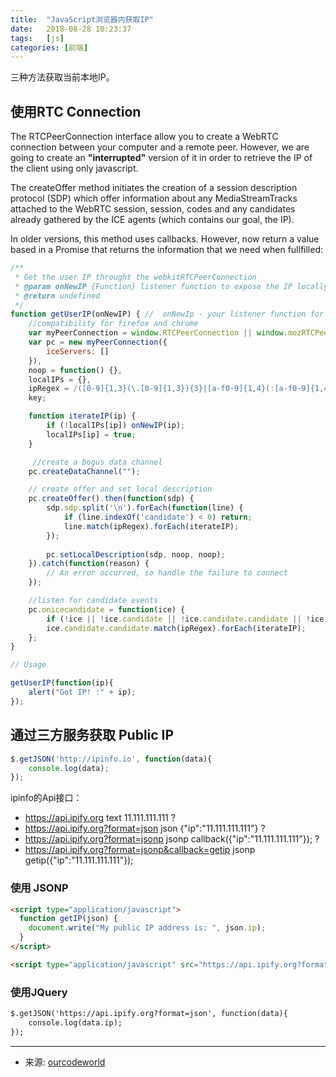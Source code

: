 ```yaml
---
title:  "JavaScript浏览器内获取IP"
date:   2018-08-28 10:23:37
tags:   [js]
categories: [前端]
---
```


三种方法获取当前本地IP。

## 使用RTC Connection

The RTCPeerConnection interface allow you to create a WebRTC connection between your computer and a remote peer. However, we are going to create an **"interrupted"** version of it in order to retrieve the IP of the client using only javascript.

The createOffer method initiates the creation of a session description protocol (SDP) which offer information about any MediaStreamTracks attached to the WebRTC session, session, codes and any candidates already gathered by the ICE agents (which contains our goal, the IP).

In older versions, this method uses callbacks. However, now return a value based in a Promise that returns the information that we need when fullfilled:

```js
/**
 * Get the user IP throught the webkitRTCPeerConnection
 * @param onNewIP {Function} listener function to expose the IP locally
 * @return undefined
 */
function getUserIP(onNewIP) { //  onNewIp - your listener function for new IPs
    //compatibility for firefox and chrome
    var myPeerConnection = window.RTCPeerConnection || window.mozRTCPeerConnection || window.webkitRTCPeerConnection;
    var pc = new myPeerConnection({
        iceServers: []
    }),
    noop = function() {},
    localIPs = {},
    ipRegex = /([0-9]{1,3}(\.[0-9]{1,3}){3}|[a-f0-9]{1,4}(:[a-f0-9]{1,4}){7})/g,
    key;

    function iterateIP(ip) {
        if (!localIPs[ip]) onNewIP(ip);
        localIPs[ip] = true;
    }

     //create a bogus data channel
    pc.createDataChannel("");

    // create offer and set local description
    pc.createOffer().then(function(sdp) {
        sdp.sdp.split('\n').forEach(function(line) {
            if (line.indexOf('candidate') < 0) return;
            line.match(ipRegex).forEach(iterateIP);
        });
        
        pc.setLocalDescription(sdp, noop, noop);
    }).catch(function(reason) {
        // An error occurred, so handle the failure to connect
    });

    //listen for candidate events
    pc.onicecandidate = function(ice) {
        if (!ice || !ice.candidate || !ice.candidate.candidate || !ice.candidate.candidate.match(ipRegex)) return;
        ice.candidate.candidate.match(ipRegex).forEach(iterateIP);
    };
}

// Usage

getUserIP(function(ip){
    alert("Got IP! :" + ip);
});
```

## 通过三方服务获取 Public IP

```js
$.getJSON('http://ipinfo.io', function(data){
    console.log(data);
});
```

ipinfo的Api接口：

- https://api.ipify.org	text	11.111.111.111	?
- https://api.ipify.org?format=json	json	{"ip":"11.111.111.111"}	?
- https://api.ipify.org?format=jsonp	jsonp	callback({"ip":"11.111.111.111"});	?
- https://api.ipify.org?format=jsonp&callback=getip	jsonp	getip({"ip":"11.111.111.111"});

### 使用 JSONP

```html
<script type="application/javascript">
  function getIP(json) {
    document.write("My public IP address is: ", json.ip);
  }
</script>

<script type="application/javascript" src="https://api.ipify.org?format=jsonp&callback=getIP"></script>
```

### 使用JQuery

```html
$.getJSON('https://api.ipify.org?format=json', function(data){
    console.log(data.ip);
});
```

---

- 来源: [ourcodeworld](https://ourcodeworld.com/articles/read/257/how-to-get-the-client-ip-address-with-javascript-only)
